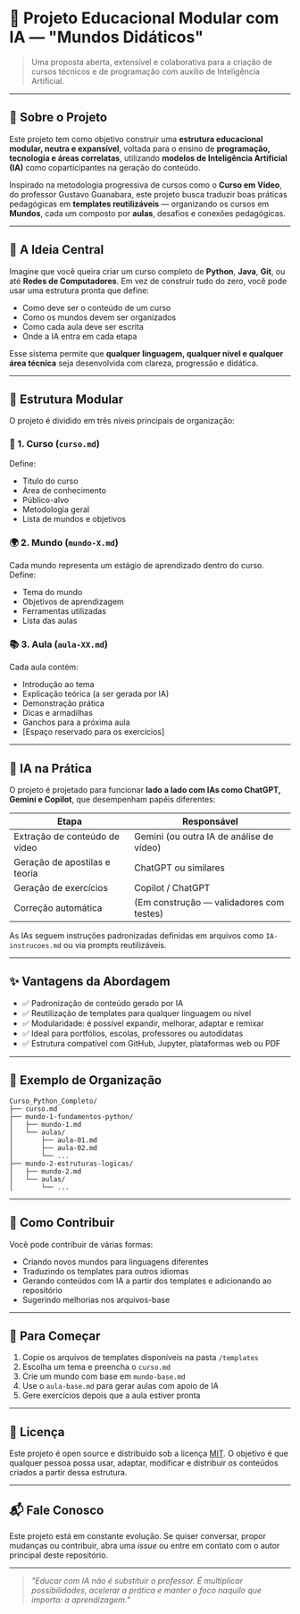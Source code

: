 # 🚀 Projeto Educacional Modular com IA — **"Mundos Didáticos"**

> Uma proposta aberta, extensível e colaborativa para a criação de cursos técnicos e de programação com auxílio de Inteligência Artificial.

---

## 📘 Sobre o Projeto

Este projeto tem como objetivo construir uma **estrutura educacional modular, neutra e expansível**, voltada para o ensino de **programação, tecnologia e áreas correlatas**, utilizando **modelos de Inteligência Artificial (IA)** como coparticipantes na geração do conteúdo.

Inspirado na metodologia progressiva de cursos como o **Curso em Vídeo**, do professor Gustavo Guanabara, este projeto busca traduzir boas práticas pedagógicas em **templates reutilizáveis** — organizando os cursos em **Mundos**, cada um composto por **aulas**, desafios e conexões pedagógicas.

---

## 🧠 A Ideia Central

Imagine que você queira criar um curso completo de **Python**, **Java**, **Git**, ou até **Redes de Computadores**. Em vez de construir tudo do zero, você pode usar uma estrutura pronta que define:

- Como deve ser o conteúdo de um curso
- Como os mundos devem ser organizados
- Como cada aula deve ser escrita
- Onde a IA entra em cada etapa

Esse sistema permite que **qualquer linguagem, qualquer nível e qualquer área técnica** seja desenvolvida com clareza, progressão e didática.

---

## 🧩 Estrutura Modular

O projeto é dividido em três níveis principais de organização:

### 🧷 1. Curso (`curso.md`)
Define:
- Título do curso
- Área de conhecimento
- Público-alvo
- Metodologia geral
- Lista de mundos e objetivos

### 🌍 2. Mundo (`mundo-X.md`)
Cada mundo representa um estágio de aprendizado dentro do curso. Define:
- Tema do mundo
- Objetivos de aprendizagem
- Ferramentas utilizadas
- Lista das aulas

### 📚 3. Aula (`aula-XX.md`)
Cada aula contém:
- Introdução ao tema
- Explicação teórica (a ser gerada por IA)
- Demonstração prática
- Dicas e armadilhas
- Ganchos para a próxima aula
- [Espaço reservado para os exercícios]

---

## 🧪 IA na Prática

O projeto é projetado para funcionar **lado a lado com IAs como ChatGPT, Gemini e Copilot**, que desempenham papéis diferentes:

| Etapa | Responsável |
|-------|-------------|
| Extração de conteúdo de vídeo | Gemini (ou outra IA de análise de vídeo) |
| Geração de apostilas e teoria | ChatGPT ou similares |
| Geração de exercícios | Copilot / ChatGPT |
| Correção automática | (Em construção — validadores com testes) |

As IAs seguem instruções padronizadas definidas em arquivos como `IA-instrucoes.md` ou via prompts reutilizáveis.

---

## ✨ Vantagens da Abordagem

- ✅ Padronização de conteúdo gerado por IA
- ✅ Reutilização de templates para qualquer linguagem ou nível
- ✅ Modularidade: é possível expandir, melhorar, adaptar e remixar
- ✅ Ideal para portfólios, escolas, professores ou autodidatas
- ✅ Estrutura compatível com GitHub, Jupyter, plataformas web ou PDF

---

## 📂 Exemplo de Organização

```
Curso_Python_Completo/
├── curso.md
├── mundo-1-fundamentos-python/
│   ├── mundo-1.md
│   └── aulas/
│       ├── aula-01.md
│       ├── aula-02.md
│       └── ...
├── mundo-2-estruturas-logicas/
│   ├── mundo-2.md
│   └── aulas/
│       └── ...
```

---

## 🤝 Como Contribuir

Você pode contribuir de várias formas:

- Criando novos mundos para linguagens diferentes
- Traduzindo os templates para outros idiomas
- Gerando conteúdos com IA a partir dos templates e adicionando ao repositório
- Sugerindo melhorias nos arquivos-base

---

## 🌱 Para Começar

1. Copie os arquivos de templates disponíveis na pasta `/templates`
2. Escolha um tema e preencha o `curso.md`
3. Crie um mundo com base em `mundo-base.md`
4. Use o `aula-base.md` para gerar aulas com apoio de IA
5. Gere exercícios depois que a aula estiver pronta

---

## 📌 Licença

Este projeto é open source e distribuído sob a licença [MIT](LICENSE). O objetivo é que qualquer pessoa possa usar, adaptar, modificar e distribuir os conteúdos criados a partir dessa estrutura.

---

## 📬 Fale Conosco

Este projeto está em constante evolução. Se quiser conversar, propor mudanças ou contribuir, abra uma *issue* ou entre em contato com o autor principal deste repositório.

---

> *"Educar com IA não é substituir o professor. É multiplicar possibilidades, acelerar a prática e manter o foco naquilo que importa: a aprendizagem."*
